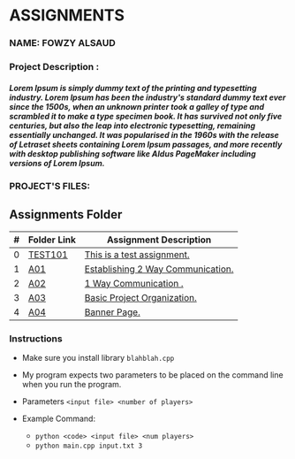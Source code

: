 # ASSIGNMENTS
### NAME: FOWZY ALSAUD
### Project Description :
##### Lorem Ipsum is simply dummy text of the printing and typesetting industry. Lorem Ipsum has been the industry's standard dummy text ever since the 1500s, when an unknown printer took a galley of type and scrambled it to make a type specimen book. It has survived not only five centuries, but also the leap into electronic typesetting, remaining essentially unchanged. It was popularised in the 1960s with the release of Letraset sheets containing Lorem Ipsum passages, and more recently with desktop publishing software like Aldus PageMaker including versions of Lorem Ipsum. 
### PROJECT'S FILES:
##  Assignments Folder
|   #   | Folder Link | Assignment Description |
| :---: | ----------- | ---------------------- |
|   0   | <a href="TEST101">TEST101</a>     | <a href="TEST101">This is a test assignment.</a>      |
|   1   | <a href="https://docs.google.com/spreadsheets/d/1ze4P6yJUVEn5Y1wZLXW2LwMjW1EbyMlC1t6ldwFu_0A/edit?usp=sharing">A01</a>     | <a href="https://docs.google.com/spreadsheets/d/1ze4P6yJUVEn5Y1wZLXW2LwMjW1EbyMlC1t6ldwFu_0A/edit?usp=sharing">Establishing 2 Way Communication.</a>      |
|   2   | <a href="../../">A02</a>     | <a href="https://github.com/fowzy/2143-OOP-ALSAUD">1 Way Communication .</a>      |
|   3   | <a href="A03">A03</a>     | <a href="A03">Basic Project Organization.</a>    |
|   4   | <a href="A04">A04</a>    | <a href="A04">Banner Page.</a>      | 

### Instructions

- Make sure you install library `blahblah.cpp`
- My program expects two parameters to be placed on the command line when you run the program.
- Parameters `<input file> <number of players>`

- Example Command:
    - `python <code> <input file> <num players>`
    - `python main.cpp input.txt 3`

